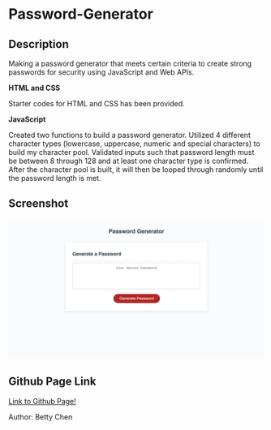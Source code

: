 # Password-Generator

## **Description**

Making a password generator that meets certain criteria to create strong passwords for security using JavaScript and Web APIs.

**HTML and CSS**

Starter codes for HTML and CSS has been provided.

**JavaScript**

Created two functions to build a password generator. Utilized 4 different character types (lowercase, uppercase, numeric and special characters) to build my character pool. Validated inputs such that password length must be between 8 through 128 and at least one character type is confirmed. After the character pool is built, it will then be looped through randomly until the password length is met.

## **Screenshot**

<img src="password-generator.png" alt="Screenshot of Password Generator"/>

## **Github Page Link**

[Link to Github Page!](https://bchen41.github.io/Password-Generator/)

Author: Betty Chen
